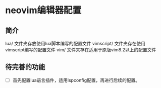 # neovim编辑器配置

## 简介

lua/ 文件夹存放使用lua脚本编写的配置文件
vimscript/ 文件夹存在使用vimscript编写的配置文件
vim/ 文件夹存在适用于原版vim8.2以上的配置文件


## 待完善的功能

-[  ] 首先配置lua语言插件，适用lspconfig配置，再进行后续的配置。
